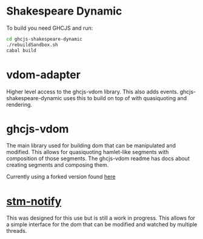 Shakespeare Dynamic
=================

To build you need GHCJS and run:

```bash
cd ghcjs-shakespeare-dynamic
./rebuildSandbox.sh
cabal build
```

vdom-adapter
===
Higher level access to the ghcjs-vdom library. This also adds events. ghcjs-shakespeare-dynamic uses this to build on top of with quasiquoting and rendering.

ghcjs-vdom
===
The main library used for building dom that can be manipulated and modified. This allows for quasiquoting hamlet-like segments with composition of those segments.
The ghcjs-vdom readme has docs about creating segments and composing them.

Currently using a forked version found [here](https://github.com/KevinCotrone/ghcjs-vdom)


[stm-notify](https://github.com/KevinCotrone/stm-notify)
===
This was designed for this use but is still a work in progress. This allows for a simple interface for the dom that can be modified and watched by multiple threads.

